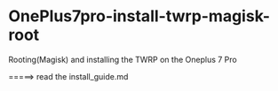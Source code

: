 # OnePlus7pro-install-twrp-magisk-root
Rooting(Magisk) and installing the TWRP on the Oneplus 7 Pro 

=====> read the install_guide.md
